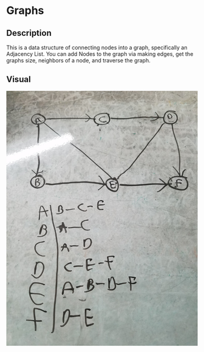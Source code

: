 # Graphs

## Description
This is a data structure of connecting nodes into a graph, specifically an Adjacency List. You can add Nodes to the graph via making edges, get the graphs size, neighbors of a node, and traverse the graph. 

## Visual
![Program page's graph](https://github.com/MinMaxed/Data-Structures-and-Algorithms/blob/master/assets/Graphs.jpg)

